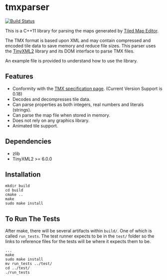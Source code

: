 # tmxparser

[![Build Status](https://travis-ci.org/sainteos/tmxparser.svg?branch=master)](https://travis-ci.org/sainteos/tmxparser)

This is a C++11 library for parsing the maps generated by
[Tiled Map Editor](https://github.com/bjorn/tiled/).

The TMX format is based upon XML and may contain compressed and encoded tile
data to save memory and reduce file sizes. This parser uses the
[TinyXML2](http://www.grinninglizard.com/tinyxml2/) library and its DOM interface
to parse TMX files.

An example file is provided to understand how to use the library.

## Features

 * Conformity with the [TMX specification page](http://doc.mapeditor.org/en/latest/reference/tmx-map-format/). (Current Version Support is 0.18)
 * Decodes and decompresses tile data.
 * Can parse properties as both integers, real numbers and literals (strings).
 * Can parse the map file when stored in memory.
 * Does not rely on any graphics library.
 * Animated tile support.

## Dependencies

 * zlib
 * TinyXML2 >= 6.0.0

## Installation

```
mkdir build
cd build
cmake ..
make
sudo make install
```

## To Run The Tests
After make, there will be several artifacts within `build/`. One of which is called `run_tests`. The test runner expects to be in the `test/` folder so the links to reference files for the tests will be where it expects them to be.
```
...
make
sudo make install
mv run_tests ../test/
cd ../test/
./run_tests
```
